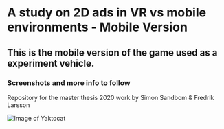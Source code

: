 # A study on 2D ads in VR vs mobile environments - Mobile Version

## This is the mobile version of the game used as a experiment vehicle.
### Screenshots and more info to follow




Repository for the master thesis 2020 work by Simon Sandbom &amp; Fredrik Larsson

![Image of Yaktocat](https://octodex.github.com/images/yaktocat.png)
